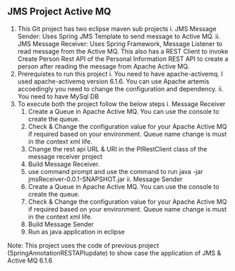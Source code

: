JMS Project Active MQ
------------------------
1. This Git project has two eclipse maven sub projects
  i. JMS Message Sender: Uses Spring JMS Template to send message to Active MQ.
  ii. JMS Message Receiver: Uses Spring Framework, Message Listener to read message from the Active MQ.
      This also has a REST Client to invoke Create Person Rest API of the Personal Information REST API to create a person after reading the message from Apache Active MQ.
2. Prerequistes to run this project
  i. You need to have apache-activemq. I used apache-activemq version 6.1.6. You can use Apache artemis accoedingly you need to change the configuration and dependency.
  ii. You need to have MySql DB
3. To execute both the project follow the below steps
   i. Message Receiver 
      1. Create a Queue in Apache Active MQ. You can use the console to create the queue.
      2. Check & Change the configuration value for your Apache Active MQ if required based on your environment. Queue name change is must in the context xml life.
      3. Change the rest api URL & URI in the PIRestClient class of the message receiver project 
      4. Build Message Receiver.
      5. use command prompt and use the command to run java -jar jmsReceiver-0.0.1-SNAPSHOT.jar
   ii. Message Sender
      1. Create a Queue in Apache Active MQ. You can use the console to create the queue.
      2. Check & Change the configuration value for your Apache Active MQ if required based on your environment. Queue name change is must in the context xml life.
      3. Build Message Sender
      4. Run as java application in eclipse 

Note: This project uses the code of previous project (SpringAnnotationRESTAPIupdate) to show case the application of JMS & Active MQ 6.1.6
